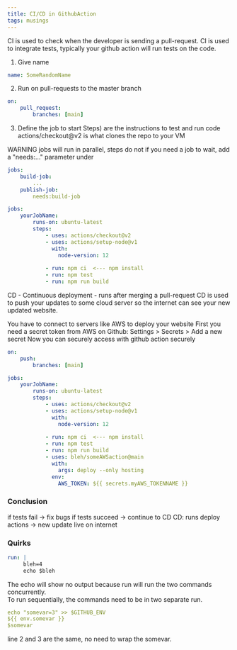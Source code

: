 ```yaml
---
title: CI/CD in GithubAction
tags: musings
---
```



CI is used to check when the developer is sending a pull-request. 
CI is used to integrate tests, typically your github action will run tests on the code.

1) Give name
``` yaml
name: SomeRandomName
```
2) Run on pull-requests to the master branch
``` yaml
on:
	pull_request:
		branches: [main]
``` 
3) Define the job to start
	Steps) are the instructions to test and run code
			actions/checkout@v2 is what clones the repo to your VM


WARNING 
jobs will run in parallel, steps do not
if you need a job to wait, add a "needs:..." parameter under
``` yaml
jobs:
	build-job:
		...
	publish-job:
		needs:build-job
```
``` yaml
jobs:
	yourJobName:
		runs-on: ubuntu-latest
		steps: 
			- uses: actions/checkout@v2
			- uses: actions/setup-node@v1
			  with:
				node-version: 12
				
			- run: npm ci  <--- npm install
			- run: npm test
			- run: npm run build
```


CD - Continuous deployment - runs after merging a pull-request
CD is used to push your updates to some cloud server so the internet can see your new updated website.

You have to connect to servers like AWS to deploy your website
First you need a secret token from AWS
on Github: Settings > Secrets > Add a new secret
Now you can securely access with github action securely
``` yaml
on:
	push:
		branches: [main]
```

``` yaml
jobs:
	yourJobName:
		runs-on: ubuntu-latest
		steps: 
			- uses: actions/checkout@v2
			- uses: actions/setup-node@v1
			  with:
				node-version: 12
				
			- run: npm ci  <--- npm install
			- run: npm test
			- run: npm run build
			- uses: bleh/someAWSaction@main
			  with: 
				args: deploy --only hosting
			  env:
				AWS_TOKEN: ${{ secrets.myAWS_TOKENNAME }}
```

### Conclusion

if tests fail -> fix bugs
if tests succeed -> continue to CD
CD: runs deploy actions -> new update live on internet

### Quirks
``` yml
run: |
	 bleh=4
	 echo $bleh
```
The echo will show no output because run will run the two commands concurrently.  
To run sequentially, the commands need to be in two separate run.


``` {.yml .numberLines}
echo "somevar=3" >> $GITHUB_ENV
${{ env.somevar }}
$somevar
```
line 2 and 3 are the same, no need to wrap the somevar.